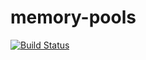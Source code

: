 # memory-pools
[![Build Status](https://travis-ci.com/CHr15F0x/memory-pools.svg?branch=master)](https://travis-ci.com/CHr15F0x/memory-pools)
